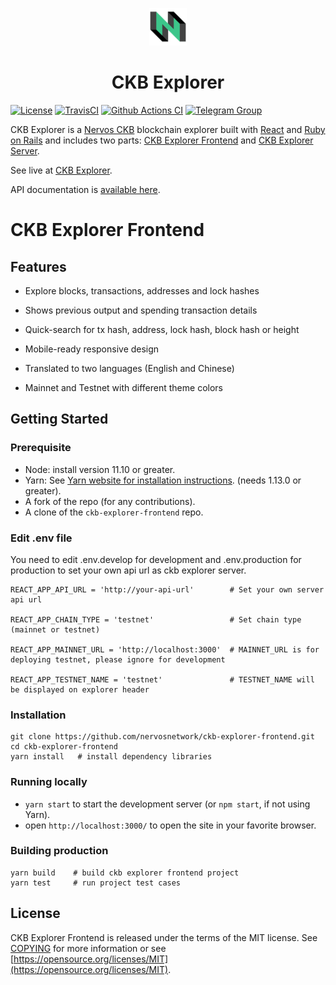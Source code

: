 <p align="center"><a href="https://explorer.nervos.org" target="_blank" rel="noopener noreferrer"><img height="60px" src="./src/assets/ckb_dark.png" alt="ckb explorer logo"></a></p>

<h1 align="center">CKB Explorer</h1>

[![License](https://img.shields.io/badge/license-MIT-green)](https://github.com/nervosnetwork/ckb-explorer-frontend/blob/develop/COPYING)
[![TravisCI](https://travis-ci.com/nervosnetwork/ckb-explorer-frontend.svg?branch=develop)](https://travis-ci.com/nervosnetwork/ckb-explorer-frontend)
[![Github Actions CI](https://github.com/nervosnetwork/ckb-explorer-frontend/workflows/CI/badge.svg?branch=develop)](https://github.com/nervosnetwork/ckb-explorer-frontend/actions)
[![Telegram Group](https://cdn.rawgit.com/Patrolavia/telegram-badge/8fe3382b/chat.svg)](https://t.me/nervos_ckb_dev)

CKB Explorer is a [Nervos CKB](https://github.com/nervosnetwork/ckb) blockchain explorer built with [React](https://reactjs.org/) and [Ruby on Rails](https://rubyonrails.org/) and includes two parts: [CKB Explorer Frontend](https://github.com/nervosnetwork/ckb-explorer-frontend) and [CKB Explorer Server](https://github.com/nervosnetwork/ckb-explorer).

See live at [CKB Explorer](https://explorer.nervos.org).

API documentation is [available here](https://nervosnetwork.github.io/ckb-explorer/public/api_doc.html).

# CKB Explorer Frontend

## Features

- Explore blocks, transactions, addresses and lock hashes

- Shows previous output and spending transaction details

- Quick-search for tx hash, address, lock hash, block hash or height

- Mobile-ready responsive design

- Translated to two languages (English and Chinese)

- Mainnet and Testnet with different theme colors

## Getting Started

### Prerequisite

- Node: install version 11.10 or greater.
- Yarn: See [Yarn website for installation instructions](https://yarnpkg.com/lang/en/docs/install/). (needs 1.13.0 or greater).
- A fork of the repo (for any contributions).
- A clone of the `ckb-explorer-frontend` repo.

### Edit .env file

You need to edit .env.develop for development and .env.production for production to set your own api url as ckb explorer server.

```shell
REACT_APP_API_URL = 'http://your-api-url'        # Set your own server api url

REACT_APP_CHAIN_TYPE = 'testnet'                 # Set chain type (mainnet or testnet)

REACT_APP_MAINNET_URL = 'http://localhost:3000'  # MAINNET_URL is for deploying testnet, please ignore for development

REACT_APP_TESTNET_NAME = 'testnet'               # TESTNET_NAME will be displayed on explorer header
```

### Installation

```shell
git clone https://github.com/nervosnetwork/ckb-explorer-frontend.git
cd ckb-explorer-frontend
yarn install   # install dependency libraries
```

### Running locally

- `yarn start` to start the development server (or `npm start`, if not using Yarn).
- open `http://localhost:3000/` to open the site in your favorite browser.

### Building production

```shell
yarn build    # build ckb explorer frontend project
yarn test     # run project test cases
```

## License

CKB Explorer Frontend is released under the terms of the MIT license. See [COPYING](COPYING) for more information or see [https://opensource.org/licenses/MIT](https://opensource.org/licenses/MIT).
